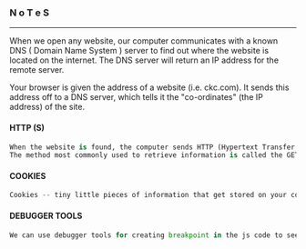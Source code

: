 ### N o T e S

---


When we open any website, our computer communicates with a known DNS ( Domain Name System ) server to find out where the website is located on the internet.
The DNS server will return an IP address for the remote server.

Your browser is given the address of a website (i.e. ckc.com). It sends this address off to a DNS server, which tells it the "co-ordinates" (the IP address) of the site.

#### HTTP (S)

```py
When the website is found, the computer sends HTTP (Hypertext Transfer Protocol) request to the server.
The method most commonly used to retrieve information is called the GET method. When sending data to the server, it's more common to use a method called POST.
 ```
 
 #### COOKIES 
 
 ```py
Cookies -- tiny little pieces of information that get stored on your computer and get sent to the server along with every request that you make. Authentication (or session) cookies are used to identify you (these will be very important in your mission today!). The server receives your request with the attached cookie, and checks the cookie to see what level of access you are allowed to have. It then returns a response appropriate to that level of access.
 ```
 
 
 #### DEBUGGER TOOLS

```py
We can use debugger tools for creating breakpoint in the js code to see some boxes or pop ups in the webpage !!
```
 
